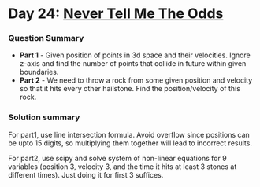 # Day 24: [Never Tell Me The Odds](https://adventofcode.com/2023/day/24)

### Question Summary
- **Part 1** - Given position of points in 3d space and their velocities. Ignore z-axis and find the number of points that collide in future within given boundaries. 
- **Part 2** - We need to throw a rock from some given position and velocity so that it hits every other hailstone. Find the position/velocity of this rock. 

### Solution summary 

For part1, use line intersection formula. Avoid overflow since positions can be upto 15 digits, so multiplying them together will lead to incorrect results. 

For part2, use scipy and solve system of non-linear equations for 9 variables (position 3, velocity 3, and the time it hits at least 3 stones at different times). Just doing it for first 3 suffices. 
